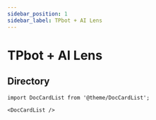 ```yaml
---
sidebar_position: 1
sidebar_label: TPbot + AI Lens
---
```


# TPbot + AI Lens

## Directory

```mdx-code-block
import DocCardList from '@theme/DocCardList';

<DocCardList />
```
